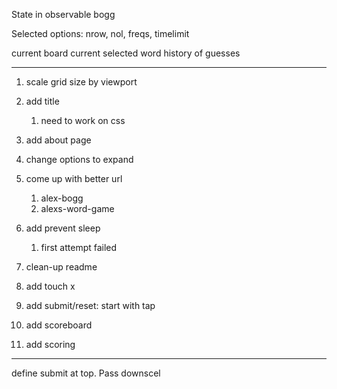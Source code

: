State in observable bogg

Selected options:
nrow, nol, freqs, timelimit

current board
current selected word
history of guesses


---

1. scale grid size by viewport
1. add title
    1. need to work on css
1. add about page
1. change options to expand
1. come up with better url
    1. alex-bogg
    1. alexs-word-game
    
1. add prevent sleep
    1. first attempt failed
1. clean-up readme

1. add touch x
1. add submit/reset: start with tap
1. add scoreboard
1. add scoring

---

define submit at top. Pass downscel